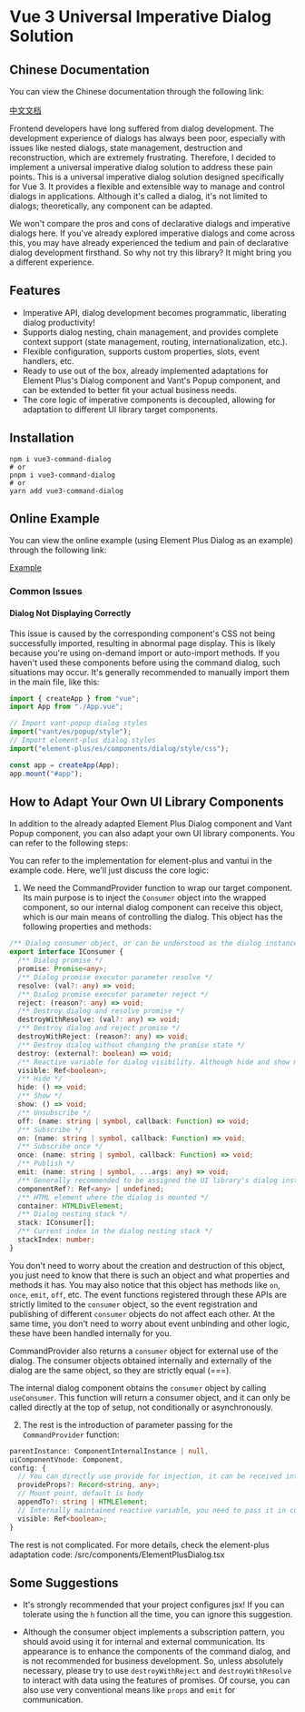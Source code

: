# Vue 3 Universal Imperative Dialog Solution

## Chinese Documentation

You can view the Chinese documentation through the following link:

[中文文档](./README.md)

Frontend developers have long suffered from dialog development. The development experience of dialogs has always been poor, especially with issues like nested dialogs, state management, destruction and reconstruction, which are extremely frustrating. Therefore, I decided to implement a universal imperative dialog solution to address these pain points. This is a universal imperative dialog solution designed specifically for Vue 3. It provides a flexible and extensible way to manage and control dialogs in applications. Although it's called a dialog, it's not limited to dialogs; theoretically, any component can be adapted.

We won't compare the pros and cons of declarative dialogs and imperative dialogs here. If you've already explored imperative dialogs and come across this, you may have already experienced the tedium and pain of declarative dialog development firsthand. So why not try this library? It might bring you a different experience.

## Features

- Imperative API, dialog development becomes programmatic, liberating dialog productivity!
- Supports dialog nesting, chain management, and provides complete context support (state management, routing, internationalization, etc.).
- Flexible configuration, supports custom properties, slots, event handlers, etc.
- Ready to use out of the box, already implemented adaptations for Element Plus's Dialog component and Vant's Popup component, and can be extended to better fit your actual business needs.
- The core logic of imperative components is decoupled, allowing for adaptation to different UI library target components.

## Installation

```shell
npm i vue3-command-dialog
# or
pnpm i vue3-command-dialog
# or
yarn add vue3-command-dialog
```

## Online Example

You can view the online example (using Element Plus Dialog as an example) through the following link:

[Example](https://pandavips.github.io/Vue3-Command-Dialog/#/example/base)

### Common Issues

#### Dialog Not Displaying Correctly

This issue is caused by the corresponding component's CSS not being successfully imported, resulting in abnormal page display. This is likely because you're using on-demand import or auto-import methods. If you haven't used these components before using the command dialog, such situations may occur. It's generally recommended to manually import them in the main file, like this:

```ts
import { createApp } from "vue";
import App from "./App.vue";

// Import vant-popup dialog styles
import("vant/es/popup/style");
// Import element-plus dialog styles
import("element-plus/es/components/dialog/style/css");

const app = createApp(App);
app.mount("#app");
```

## How to Adapt Your Own UI Library Components

In addition to the already adapted Element Plus Dialog component and Vant Popup component, you can also adapt your own UI library components. You can refer to the following steps:

You can refer to the implementation for element-plus and vantui in the example code. Here, we'll just discuss the core logic:

1. We need the CommandProvider function to wrap our target component. Its main purpose is to inject the `Consumer` object into the wrapped component, so our internal dialog component can receive this object, which is our main means of controlling the dialog. This object has the following properties and methods:

```ts
/** Dialog consumer object, or can be understood as the dialog instance~ */
export interface IConsumer {
  /** Dialog promise */
  promise: Promise<any>;
  /** Dialog promise executor parameter resolve */
  resolve: (val?: any) => void;
  /** Dialog promise executor parameter reject */
  reject: (reason?: any) => void;
  /** Destroy dialog and resolve promise */
  destroyWithResolve: (val?: any) => void;
  /** Destroy dialog and reject promise */
  destroyWithReject: (reason?: any) => void;
  /** Destroy dialog without changing the promise state */
  destroy: (external?: boolean) => void;
  /** Reactive variable for dialog visibility. Although hide and show methods are provided and this property is not needed to control dialog display, it's still provided for convenience in some special scenarios, such as when you need to watch this property */
  visible: Ref<boolean>;
  /** Hide */
  hide: () => void;
  /** Show */
  show: () => void;
  /** Unsubscribe */
  off: (name: string | symbol, callback: Function) => void;
  /** Subscribe */
  on: (name: string | symbol, callback: Function) => void;
  /** Subscribe once */
  once: (name: string | symbol, callback: Function) => void;
  /** Publish */
  emit: (name: string | symbol, ...args: any) => void;
  /** Generally recommended to be assigned the UI library's dialog instance Ref */
  componentRef?: Ref<any> | undefined;
  /** HTML element where the dialog is mounted */
  container: HTMLDivElement;
  /** Dialog nesting stack */
  stack: IConsumer[];
  /** Current index in the dialog nesting stack */
  stackIndex: number;
}
```

You don't need to worry about the creation and destruction of this object, you just need to know that there is such an object and what properties and methods it has. You may also notice that this object has methods like `on`, `once`, `emit`, `off`, etc. The event functions registered through these APIs are strictly limited to the `consumer` object, so the event registration and publishing of different `consumer` objects do not affect each other. At the same time, you don't need to worry about event unbinding and other logic, these have been handled internally for you.

CommandProvider also returns a `consumer` object for external use of the dialog. The consumer objects obtained internally and externally of the dialog are the same object, so they are strictly equal (===).

The internal dialog component obtains the `consumer` object by calling `useConsumer`. This function will return a consumer object, and it can only be called directly at the top of setup, not conditionally or asynchronously.

2. The rest is the introduction of parameter passing for the `CommandProvider` function:

```ts
parentInstance: ComponentInternalInstance | null,
uiComponentVnode: Component,
config: {
  // You can directly use provide for injection, it can be received internally the same way, but if you want to implement a more private scope, you can place the data to be injected under this object
  provideProps?: Record<string, any>;
  // Mount point, default is body
  appendTo?: string | HTMLElement;
  // Internally maintained reactive variable, you need to pass it in completely, don't unpack the reactive variable
  visible: Ref<boolean>;
}
```

The rest is not complicated. For more details, check the element-plus adaptation code: /src/components/ElementPlusDialog.tsx

## Some Suggestions

- It's strongly recommended that your project configures jsx! If you can tolerate using the `h` function all the time, you can ignore this suggestion.

- Although the consumer object implements a subscription pattern, you should avoid using it for internal and external communication. Its appearance is to enhance the components of the command dialog, and is not recommended for business development. So, unless absolutely necessary, please try to use `destroyWithReject` and `destroyWithResolve` to interact with data using the features of promises. Of course, you can also use very conventional means like `props` and `emit` for communication.


